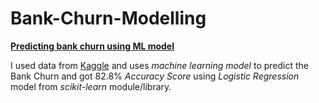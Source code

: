 # Bank-Churn-Modelling #

<ins>**Predicting bank churn using ML model**</ins>

I used data from [Kaggle](https://www.kaggle.com/hj5992/bank-churn-modelling) and uses *machine learning model* to predict the Bank Churn and got 82.8% *Accuracy Score* using *Logistic Regression* model from *scikit-learn* module/library.
